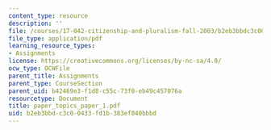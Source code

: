 ```yaml
---
content_type: resource
description: ''
file: /courses/17-042-citizenship-and-pluralism-fall-2003/b2eb3bbdc3c00433fd1b383ef040bbbd_paper_topics_paper_1.pdf
file_type: application/pdf
learning_resource_types:
- Assignments
license: https://creativecommons.org/licenses/by-nc-sa/4.0/
ocw_type: OCWFile
parent_title: Assignments
parent_type: CourseSection
parent_uid: b42469e3-f1d8-c55c-73f0-eb49c457076a
resourcetype: Document
title: paper_topics_paper_1.pdf
uid: b2eb3bbd-c3c0-0433-fd1b-383ef040bbbd
---
```

